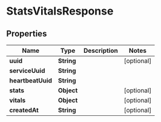 

# StatsVitalsResponse


## Properties

| Name | Type | Description | Notes |
|------------ | ------------- | ------------- | -------------|
|**uuid** | **String** |  |  [optional] |
|**serviceUuid** | **String** |  |  |
|**heartbeatUuid** | **String** |  |  |
|**stats** | **Object** |  |  [optional] |
|**vitals** | **Object** |  |  [optional] |
|**createdAt** | **String** |  |  [optional] |



